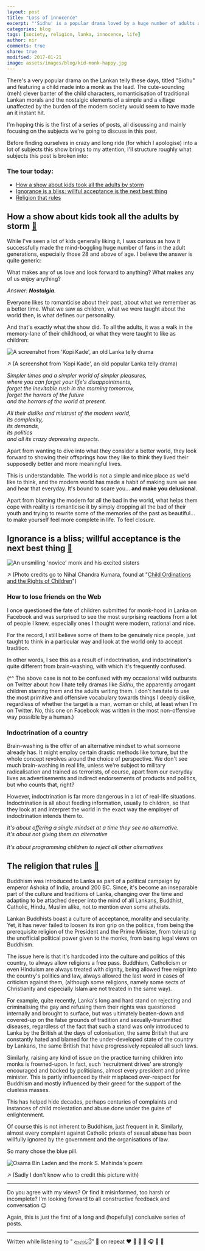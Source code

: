 ```yaml
---
layout: post
title: "Loss of innocence"
excerpt: "'Sidhu' is a popular drama loved by a huge number of adults and children alike, but it provoked a search for reality that took me through a number of issues"
categories: blog
tags: [society, religion, lanka, innocence, life]
author: nir
comments: true
share: true
modified: 2017-01-21
image: assets/images/blog/kid-monk-happy.jpg
---
```


There's a very popular drama on the Lankan telly these days, titled "Sidhu" and featuring a child made into a monk as the lead. The cute-sounding (meh) clever banter of the child characters, romanticisation of traditional Lankan morals and the nostalgic elements of a simple and a village unaffected by the burden of the modern society would seem to have made an it instant hit.

I'm hoping this is the first of a series of posts, all discussing and mainly focusing on the subjects we're going to discuss in this post.

Before finding ourselves in crazy and long ride (for which I apologise) into a lot of subjects this show brings to my attention, I'll structure roughly what subjects this post is broken into:

### The tour today:

- [How a show about kids took all the adults by storm](#nostalgia)
- [Ignorance is a bliss; willful acceptance is the next best thing](#ignorance)
- [Religion that rules](#rule)

<i id='nostalgia' name='nostalgia'></i> 

## How a show about kids took all the adults by storm [:link:](#nostalgia)

While I've seen a lot of kids generally liking it, I was curious as how it successfully made the mind-boggling huge number of fans in the adult generations, especially those 28 and above of age. I believe the answer is quite generic:

What makes any of us love and look forward to anything? What makes any of us enjoy anything?

_Answer: **Nostalgia**._

Everyone likes to romanticise about their past, about what we remember as a better time. What we saw as children, what we were taught about the world then, is what defines our personality.

And that's exactly what the show did. To all the adults, it was a walk in the memory-lane of their childhood, or what they were taught to like as children: 

![A screenshot from 'Kopi Kade', an old Lanka telly drama]({{url}}/images/blog/tv-kopi-kade.jpg)

:arrow_upper_right: (A screenshot from 'Kopi Kade', an old popular Lanka telly drama)

_Simpler times and a simpler world of simpler pleasures, 
<br>where you can forget your life's disappointments, 
<br>forget the inevitable rush in the morning tomorrow, 
<br>forget the horrors of the future 
<br>and the horrors of the world at present._

_All their dislike and mistrust of the modern world, 
<br>its complexity, 
<br>its demands, 
<br>its politics 
<br>and all its crazy depressing aspects._

Apart from wanting to dive into what they consider a better world, they look forward to showing their offsprings how they like to think they lived their supposedly better and more meaningful lives.

This is understandable. The world is not a simple and nice place as we'd like to think, and the modern world has made a habit of making sure we see and hear that everyday. It's bound to scare you... **and make you delusional**.

Apart from blaming the modern for all the bad in the world, what helps them cope with reality is romanticise it by simply dropping all the bad of their youth and trying to rewrite some of the memories of the past as beautiful... to make yourself feel more complete in life. To feel closure.

<a name="ignorance" id="ignoarnce"></a>

## Ignorance is a bliss; willful acceptance is the next best thing [:link:](#ignorance)

![An unsmiling 'novice' monk and his excited sisters]({{url}}/images/blog/kid-monk-nervous.jpg)

:arrow_upper_right: (Photo credits go to Nihal Chandra Kumara, found at "[Child Ordinations and the Rights of Children](http://www.infolanka.com/org/srilanka/cult/13.htm)")

### How to lose friends on the Web

I once questioned the fate of children submitted for monk-hood in Lanka on Facebook and was surprised to see the most surprising reactions from a lot of people I knew, especially ones I thought were modern, rational and nice.

For the record, I still believe some of them to be genuinely nice people, just taught to think in a particular way and look at the world only to accept tradition.

In other words, I see this as a result of indoctrination, and indoctrination's quite different from brain-washing, with which it's frequently confused.

(^^ The above case is not to be confused with my occasional wild outbursts on Twitter about how I hate telly dramas like _Sidhu_, the apparently arrogant children starring them and the adults writing them. I don't hesitate to use the most primitive and offensive vocabulary towards things I deeply dislike, regardless of whether the target is a man, woman or child, at least when I'm on Twitter. No, this one on Facebook was written in the most non-offensive way possible by a human.)

### Indoctrination of a country

Brain-washing is the offer of an alternative mindset to what someone already has. It might employ certain drastic methods like torture, but the whole concept revolves around the choice of perspective. We don't see much brain-washing in real life, unless we're subject to military radicalisation and trained as terrorists, of course, apart from our everyday lives as advertisements and indirect endorsements of products and politics, but who counts that, right?

However, indoctrination is far more dangerous in a lot of real-life situations. Indoctrination is all about feeding information, usually to children, so that they look at and interpret the world in the exact way the employer of indoctrination intends them to. 

_It's about offering a single mindset at a time they see no alternative. 
<br>It's about not giving them an alternative
<br>
<br>It's about programming children to reject all other alternatives_

<i id="rule" name="rule"></i>

## The religion that rules [:link:](#rule)

Buddhism was introduced to Lanka as part of a political campaign by emperor Ashoka of India, around 200 BC. Since, it's become an inseparable part of the culture and traditions of Lanka, changing over the time and adapting to be attached deeper into the mind of all Lankans, Buddhist, Catholic, Hindu, Muslim alike, not to mention even some atheists.

Lankan Buddhists boast a culture of acceptance, morality and secularity. Yet, it has never failed to loosen its iron grip on the politics, from being the prerequisite religion of the President and the Prime Minister, from tolerating the unofficial political power given to the monks, from basing legal views on Buddhism.

The issue here is that it's hardcoded into the culture and politics of this country, to always allow religions a free pass. Buddhism, Catholicism or even Hinduism are always treated with dignity, being allowed free reign into the country's politics and law, always allowed the last word in cases of criticism against them, (although some religions, namely some sects of Christianity and especially Islam are not treated in the same way).

For example, quite recently, Lanka's long and hard stand on rejecting and criminalising the gay and refusing them their rights was questioned internally and brought to surface, but was ultimately beaten-down and covered-up on the false grounds of tradition and sexually-transmitted diseases, regardless of the fact that such a stand was only introduced to Lanka by the British at the days of colonisation, the same British that are constantly hated and blamed for the under-developed state of the country by Lankans, the same British that have progressively repealed all such laws.

Similarly, raising any kind of issue on the practice turning children into monks is frowned-upon. In fact, such 'recruitment drives' are strongly encouraged and backed by politicians, almost every president and prime minister. This is partly influenced by their misplaced over-respect for Buddhism and mostly influenced by their greed for the support of the clueless masses.

This has helped hide decades, perhaps centuries of complaints and instances of child molestation and abuse done under the guise of enlightenment.

Of course this is not inherent to Buddhism, just frequent in it. Similarly, almost every complaint against Catholic priests of sexual abuse has been willfully ignored by the government and the organisations of law.

So many chose the blue pill.

![Osama Bin Laden and the monk S. Mahinda's poem]({{url}}/images/blog/bin-laden-s-mahinda.jpg)

:arrow_upper_right: (Sadly I don't know who to credit this picture with)

---

Do you agree with my views? Or find it misinformed, too harsh or incomplete? I'm looking forward to all constructive feedback and conversation :wink:

Again, this is just the first of a long and (hopefully) conclusive series of posts.

--- 

Written while listening to "
[ආශාවරී](https://www.youtube.com/watch?v=7NcIoemaEJI)" 
[:link:](https://www.youtube.com/watch?v=7NcIoemaEJI) 
on repeat :heart: :blue_heart: :green_heart: :purple_heart: :headphones: :musical_note: :musical_score: